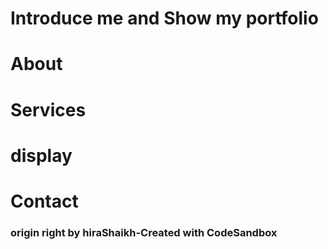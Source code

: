 # Introduce me and Show my portfolio

# About 

# Services 

# display

# Contact

### origin right by hiraShaikh-Created with CodeSandbox

